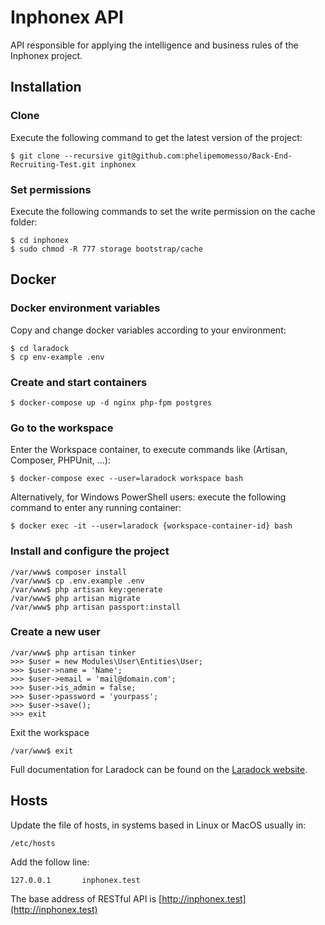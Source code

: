 # Inphonex API
API responsible for applying the intelligence and business rules of the Inphonex project.

## Installation

### Clone

Execute the following command to get the latest version of the project:

```terminal
$ git clone --recursive git@github.com:phelipemomesso/Back-End-Recruiting-Test.git inphonex
```

### Set permissions

Execute the following commands to set the write permission on the cache folder:

```terminal
$ cd inphonex
$ sudo chmod -R 777 storage bootstrap/cache
```

## Docker

### Docker environment variables

Copy and change docker variables according to your environment:

```terminal
$ cd laradock
$ cp env-example .env
```

### Create and start containers

```terminal
$ docker-compose up -d nginx php-fpm postgres
```

### Go to the workspace

Enter the Workspace container, to execute commands like (Artisan, Composer, PHPUnit, …):

```terminal
$ docker-compose exec --user=laradock workspace bash
```

Alternatively, for Windows PowerShell users: execute the following command to enter any running container:

```terminal
$ docker exec -it --user=laradock {workspace-container-id} bash
```

### Install and configure the project

```terminal
/var/www$ composer install
/var/www$ cp .env.example .env
/var/www$ php artisan key:generate
/var/www$ php artisan migrate
/var/www$ php artisan passport:install
```

### Create a new user

```terminal
/var/www$ php artisan tinker
>>> $user = new Modules\User\Entities\User;
>>> $user->name = 'Name';
>>> $user->email = 'mail@domain.com';
>>> $user->is_admin = false;
>>> $user->password = 'yourpass';
>>> $user->save();
>>> exit
```

Exit the workspace

```terminal
/var/www$ exit
```

Full documentation for Laradock can be found on the [Laradock website](http://laradock.io/).

## Hosts

Update the file of hosts, in systems based in Linux or MacOS usually in:

```terminal
/etc/hosts
```

Add the follow line:

```terminal
127.0.0.1       inphonex.test
```

The base address of RESTful API is [http://inphonex.test](http://inphonex.test)

